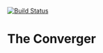 [![Build
Status](https://travis-ci.org/cloudfoundry-incubator/converger.svg)](https://travis-ci.org/cloudfoundry-incubator/converger)

The Converger
=================
